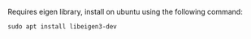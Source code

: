 Requires eigen library, install on ubuntu using the following command:
```powershell
sudo apt install libeigen3-dev
```
